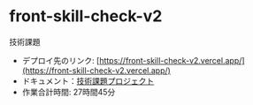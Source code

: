 # front-skill-check-v2
技術課題

- デプロイ先のリンク: [https://front-skill-check-v2.vercel.app/](https://front-skill-check-v2.vercel.app/)
- ドキュメント：[技術課題プロジェクト](https://sunny-jupiter-2ad.notion.site/Gaudiy-1b53b1edd9ae80cc820ad1afa7016199)
- 作業合計時間: 27時間45分
